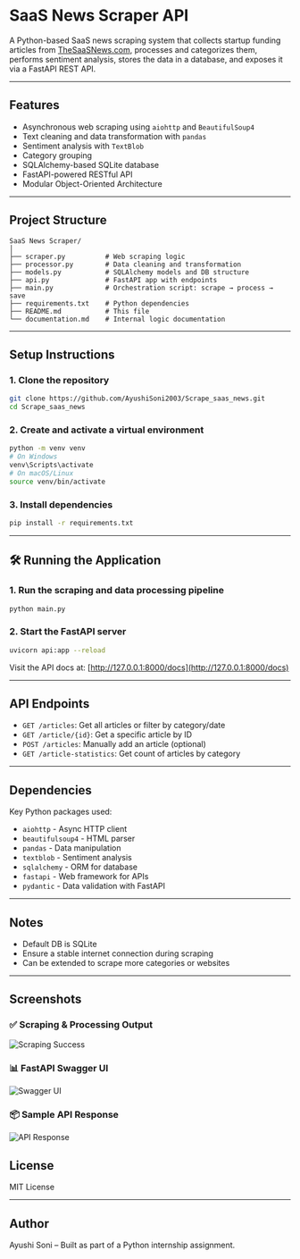 # SaaS News Scraper API

A Python-based SaaS news scraping system that collects startup funding articles from [TheSaaSNews.com](https://thesaasnews.com), processes and categorizes them, performs sentiment analysis, stores the data in a database, and exposes it via a FastAPI REST API.

---

## Features

- Asynchronous web scraping using `aiohttp` and `BeautifulSoup4`
- Text cleaning and data transformation with `pandas`
- Sentiment analysis with `TextBlob`
- Category grouping
- SQLAlchemy-based SQLite database
- FastAPI-powered RESTful API
- Modular Object-Oriented Architecture

---

## Project Structure

```
SaaS News Scraper/
│
├── scraper.py          # Web scraping logic
├── processor.py        # Data cleaning and transformation
├── models.py           # SQLAlchemy models and DB structure
├── api.py              # FastAPI app with endpoints
├── main.py             # Orchestration script: scrape → process → save
├── requirements.txt    # Python dependencies
├── README.md           # This file
└── documentation.md    # Internal logic documentation
```

---

## Setup Instructions

### 1. Clone the repository

```bash
git clone https://github.com/AyushiSoni2003/Scrape_saas_news.git
cd Scrape_saas_news
```

### 2. Create and activate a virtual environment

```bash
python -m venv venv
# On Windows
venv\Scripts\activate
# On macOS/Linux
source venv/bin/activate
```

### 3. Install dependencies

```bash
pip install -r requirements.txt
```

---

## 🛠️ Running the Application

### 1. Run the scraping and data processing pipeline

```bash
python main.py
```

### 2. Start the FastAPI server

```bash
uvicorn api:app --reload
```

Visit the API docs at: [http://127.0.0.1:8000/docs](http://127.0.0.1:8000/docs)

---

## API Endpoints

- `GET /articles`: Get all articles or filter by category/date
- `GET /article/{id}`: Get a specific article by ID
- `POST /articles`: Manually add an article (optional)
- `GET /article-statistics`: Get count of articles by category

---

## Dependencies

Key Python packages used:

- `aiohttp` - Async HTTP client
- `beautifulsoup4` - HTML parser
- `pandas` - Data manipulation
- `textblob` - Sentiment analysis
- `sqlalchemy` - ORM for database
- `fastapi` - Web framework for APIs
- `pydantic` - Data validation with FastAPI

---

## Notes

- Default DB is SQLite
- Ensure a stable internet connection during scraping
- Can be extended to scrape more categories or websites

---

## Screenshots

### ✅ Scraping & Processing Output
![Scraping Success](screenshots/scraping-success.png)

### 📊 FastAPI Swagger UI
![Swagger UI](screenshots/swagger-ui.png)

### 📦 Sample API Response
![API Response](screenshots/api-response.png)


## License

MIT License

---

## Author

Ayushi Soni – Built as part of a Python internship assignment.
